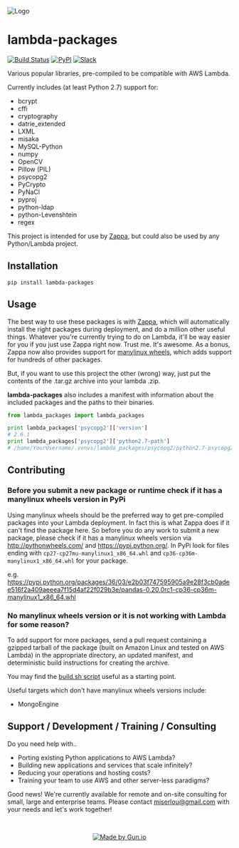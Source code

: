 ![Logo](http://i.imgur.com/AlmKP2q.png)

# lambda-packages
[![Build Status](https://travis-ci.org/Miserlou/lambda-packages.svg)](https://travis-ci.org/Miserlou/lambda-packages)
[![PyPI](https://img.shields.io/pypi/v/lambda-packages.svg)](https://pypi.python.org/pypi/lambda-packages)
[![Slack](https://img.shields.io/badge/chat-slack-ff69b4.svg)](https://slack.zappa.io)

Various popular libraries, pre-compiled to be compatible with AWS Lambda.

Currently includes (at least Python 2.7) support for:

* bcrypt
* cffi
* cryptography
* datrie_extended 
* LXML
* misaka
* MySQL-Python
* numpy
* OpenCV
* Pillow (PIL)
* psycopg2
* PyCrypto
* PyNaCl
* pyproj
* python-ldap
* python-Levenshtein
* regex

This project is intended for use by [Zappa](https://github.com/Miserlou/Zappa), but could also be used by any Python/Lambda project.

## Installation

    pip install lambda-packages

## Usage

The best way to use these packages is with [Zappa](https://github.com/Miserlou/Zappa), which will automatically install the right packages during deployment, and do a million other useful things. Whatever you're currently trying to do on Lambda, it'll be way easier for you if you just use Zappa right now. Trust me. It's awesome. As a bonus, Zappa now also provides support for [manylinux wheels](https://blog.zappa.io/posts/zappa-adds-support-for-manylinux-wheels), which adds support for hundreds of other packages.

But, if you want to use this project the other (wrong) way, just put the contents of the .tar.gz archive into your lambda .zip.

**lambda-packages** also includes a manifest with information about the included packages and the paths to their binaries.

```python
from lambda_packages import lambda_packages

print lambda_packages['psycopg2']['version']
# 2.6.1
print lambda_packages['psycopg2']['python2.7-path']
# /home/YourUsername/.venvs/lambda_packages/psycopg2/python2.7-psycopg2-2.6.1.tar.gz
```

## Contributing

### Before you submit a new package or runtime check if it has a manylinux wheels version in PyPi

Using manylinux wheels should be the preferred way to get pre-compiled packages into your Lambda deployment. In fact this is what Zappa does if it can't find the package here. So before you do any work to submit a new package, please check if it has a manylinux wheels version via http://pythonwheels.com/ and https://pypi.python.org/. In PyPi look for files ending with `cp27-cp27mu-manylinux1_x86_64.whl` and `cp36-cp36m-manylinux1_x86_64.whl` for your package.

e.g. https://pypi.python.org/packages/36/03/e2b03f747595905a9e28f3cb0adee516f2a409aeeea7f15d4af22f029b3e/pandas-0.20.0rc1-cp36-cp36m-manylinux1_x86_64.whl

### No manylinux wheels version or it is not working with Lambda for some reason?

To add support for more packages, send a pull request containing a gzipped tarball of the package (built on Amazon Linux and tested on AWS Lambda) in the appropriate directory, an updated manifest, and deterministic build instructions for creating the archive.

You may find the [build.sh script](https://github.com/Miserlou/lambda-packages/blob/master/lambda_packages/cryptography/build.sh) useful as a starting point.

Useful targets which don't have manylinux wheels versions include:

* MongoEngine

## Support / Development / Training / Consulting

Do you need help with..

  * Porting existing Python applications to AWS Lambda?
  * Building new applications and services that scale infinitely?
  * Reducing your operations and hosting costs?
  * Training your team to use AWS and other server-less paradigms?

Good news! We're currently available for remote and on-site consulting for small, large and enterprise teams. Please contact <miserlou@gmail.com> with your needs and let's work together!

<br />
<p align="center">
  <a href="https://gun.io"><img src="http://i.imgur.com/M7wJipR.png" alt="Made by Gun.io"/></a>
</p>
